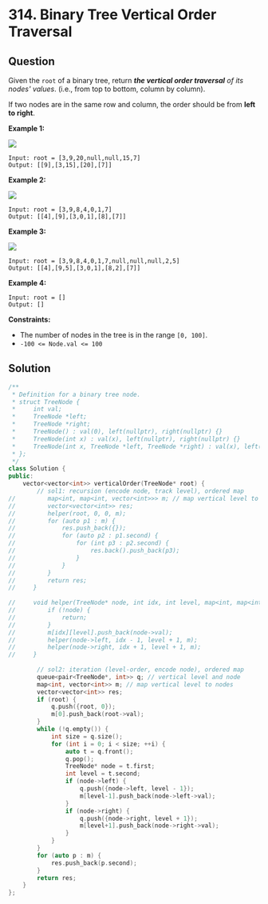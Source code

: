 # 314. Binary Tree Vertical Order Traversal

## Question

Given the `root` of a binary tree, return _**the vertical order traversal** of its nodes' values_. \(i.e., from top to bottom, column by column\).

If two nodes are in the same row and column, the order should be from **left to right**.

**Example 1:**

![](https://assets.leetcode.com/uploads/2021/01/28/vtree1.jpg)

```text
Input: root = [3,9,20,null,null,15,7]
Output: [[9],[3,15],[20],[7]]
```

**Example 2:**

![](https://assets.leetcode.com/uploads/2021/01/28/vtree2-1.jpg)

```text
Input: root = [3,9,8,4,0,1,7]
Output: [[4],[9],[3,0,1],[8],[7]]
```

**Example 3:**

![](https://assets.leetcode.com/uploads/2021/01/28/vtree2.jpg)

```text
Input: root = [3,9,8,4,0,1,7,null,null,null,2,5]
Output: [[4],[9,5],[3,0,1],[8,2],[7]]
```

**Example 4:**

```text
Input: root = []
Output: []
```

**Constraints:**

* The number of nodes in the tree is in the range `[0, 100]`.
* `-100 <= Node.val <= 100`

## Solution

```cpp
/**
 * Definition for a binary tree node.
 * struct TreeNode {
 *     int val;
 *     TreeNode *left;
 *     TreeNode *right;
 *     TreeNode() : val(0), left(nullptr), right(nullptr) {}
 *     TreeNode(int x) : val(x), left(nullptr), right(nullptr) {}
 *     TreeNode(int x, TreeNode *left, TreeNode *right) : val(x), left(left), right(right) {}
 * };
 */
class Solution {
public:
    vector<vector<int>> verticalOrder(TreeNode* root) {
        // sol1: recursion (encode node, track level), ordered map
//         map<int, map<int, vector<int>>> m; // map vertical level to nodes
//         vector<vector<int>> res;
//         helper(root, 0, 0, m);
//         for (auto p1 : m) {
//             res.push_back({});
//             for (auto p2 : p1.second) {
//                 for (int p3 : p2.second) {
//                     res.back().push_back(p3);
//                 }
//             }
//         }
//         return res;
//     }
    
//     void helper(TreeNode* node, int idx, int level, map<int, map<int, vector<int>>>& m) {
//         if (!node) {
//             return;
//         }
//         m[idx][level].push_back(node->val);
//         helper(node->left, idx - 1, level + 1, m);
//         helper(node->right, idx + 1, level + 1, m);
//     }
        
        // sol2: iteration (level-order, encode node), ordered map
        queue<pair<TreeNode*, int>> q; // vertical level and node
        map<int, vector<int>> m; // map vertical level to nodes
        vector<vector<int>> res;
        if (root) {
            q.push({root, 0});
            m[0].push_back(root->val);
        }
        while (!q.empty()) {
            int size = q.size();
            for (int i = 0; i < size; ++i) {
                auto t = q.front();
                q.pop();
                TreeNode* node = t.first;
                int level = t.second;
                if (node->left) {
                    q.push({node->left, level - 1});
                    m[level-1].push_back(node->left->val);
                }
                if (node->right) {
                    q.push({node->right, level + 1});
                    m[level+1].push_back(node->right->val);
                }
            }
        }
        for (auto p : m) {
            res.push_back(p.second);
        }
        return res;
    }
};
```

